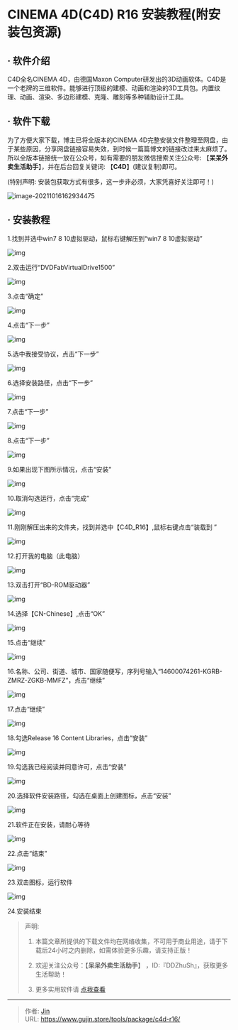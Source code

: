 # CINEMA 4D(C4D) R16 安装教程(附安装包资源)


## · 软件介绍
C4D全名CINEMA 4D，由德国Maxon Computer研发出的3D动画软体。C4D是一个老牌的三维软件。能够进行顶级的建模、动画和渲染的3D工具包。内置纹理、动画、渲染、多边形建模、克隆、雕刻等多种辅助设计工具。

## · 软件下载
为了方便大家下载，博主已将全版本的CINEMA 4D完整安装文件整理至网盘，由于某些原因，分享网盘链接容易失效，到时候一篇篇博文的链接改过来太麻烦了。所以全版本链接统一放在公众号，如有需要的朋友微信搜索关注公众号: 【**呆呆外卖生活助手**】，并在后台回复关键词: 【**C4D**】(建议复制)即可。

(特别声明: 安装包获取方式有很多，这一步非必须，大家凭喜好关注即可！)

![image-20211016162934475](https://img.gujin.store/img/image-20211016162934475.png)

## · 安装教程

1.找到并选中win7 8 10虚拟驱动，鼠标右键解压到“win7 8 10虚拟驱动”

![img](https://img.gujin.store/img/v2-f71270ed06a68d8f7e0e8521174bb106_720w.png)



2.双击运行“DVDFabVirtualDrive1500”

![img](https://img.gujin.store/img/v2-93c42a9021303421e5ab2bb8eb52c6e3_720w.png)



3.点击“确定”

![img](https://img.gujin.store/img/v2-e178296bf437716a6b64de24870e967a_720w.png)

4.点击“下一步”

![img](https://img.gujin.store/img/v2-66fcd1d603b2f97aac6c6ca07db6d12f_720w.png)

5.选中我接受协议，点击“下一步”

![img](https://img.gujin.store/img/v2-3737d7594e1b18c8a7ab9447f108576d_720w.png)

6.选择安装路径，点击“下一步”

![img](https://img.gujin.store/img/v2-e26c2d7a399c16345671e4ea1e82d261_720w.png)

7.点击“下一步”

![img](https://img.gujin.store/img/v2-2c9dcdfd750ceb4062c9d800852c1721_720w.png)



8.点击“下一步”

![img](https://img.gujin.store/img/v2-6c47fcb339656812be67c0f0216f5fd2_720w.png)



9.如果出现下图所示情况，点击“安装”

![img](https://img.gujin.store/img/v2-2a71b7805cb760a992e05a10a4cfaf6d_720w.png)



10.取消勾选运行，点击“完成”

![img](https://img.gujin.store/img/v2-b4667d5d5d754b0d6597998a3daae5e0_720w.png)



11.刚刚解压出来的文件夹，找到并选中【C4D_R16】,鼠标右键点击“装载到 ”

![img](https://img.gujin.store/img/v2-faa5891befad2b692f18431dcc8744de_720w.png)

12.打开我的电脑（此电脑）

![img](https://img.gujin.store/img/v2-c327a9579159c168b72008c9c4c24cbd_720w.png)



13.双击打开“BD-ROM驱动器”

![img](https://img.gujin.store/img/v2-1c669355db151b1d0f3db57af6ea2738_720w.png)

14.选择【CN-Chinese】,点击“OK”

![img](https://img.gujin.store/img/v2-a3f15ae809e407d53d766dd5d1941ca4_720w.png)

15.点击“继续”

![img](https://img.gujin.store/img/v2-e27f9f5c3a42b985cb9a3ad46956a29a_720w.png)

16.名称、公司、街道、城市、国家随便写，序列号输入“14600074261-KGRB-ZMRZ-ZGKB-MMFZ”，点击“继续”

![img](https://img.gujin.store/img/v2-16cf9f7da76a8b32d54809d7b4beb235_720w.png)

17.点击“继续”

![img](https://img.gujin.store/img/v2-02705b53e82c50415d99ca7d12f13436_720w.png)

18.勾选Release 16 Content Libraries，点击“安装”

![img](https://img.gujin.store/img/v2-fe4483d9f1dc617e2d31bb9c7ce619bc_720w.png)

19.勾选我已经阅读并同意许可，点击“安装”

![img](https://img.gujin.store/img/v2-f712e6c98062f96ee15dc510234c9793_720w.png)

20.选择软件安装路径，勾选在桌面上创建图标，点击“安装”

![img](https://img.gujin.store/img/v2-3acb9742bb9afd393be2744b45b4eaa2_720w.png)

21.软件正在安装，请耐心等待

![img](https://img.gujin.store/img/v2-7792e52f482cb6fedb668a94e3f2035c_720w.png)

22.点击“结束”

![img](https://img.gujin.store/img/v2-b64754e056399a56d1412ca090ac88b1_720w.png)

23.双击图标，运行软件

![img](https://img.gujin.store/img/v2-2b0acb5364d9c6571e83a499252b5ef0_720w.png)

24.安装结束




> 声明: 
>
> 1. 本篇文章所提供的下载文件均在网络收集，不可用于商业用途，请于下载后24小时之内删除，如需体验更多乐趣，请支持正版！
>
> 2. 欢迎关注公众号：【**呆呆外卖生活助手**】 ，ID:『DDZhuSh』，获取更多生活帮助！
>
> 3. 更多实用软件请  [点我查看](/tools)

---

> 作者: [Jin](https://img.gujin.store/img/favicon.ico)  
> URL: https://www.gujin.store/tools/package/c4d-r16/  

